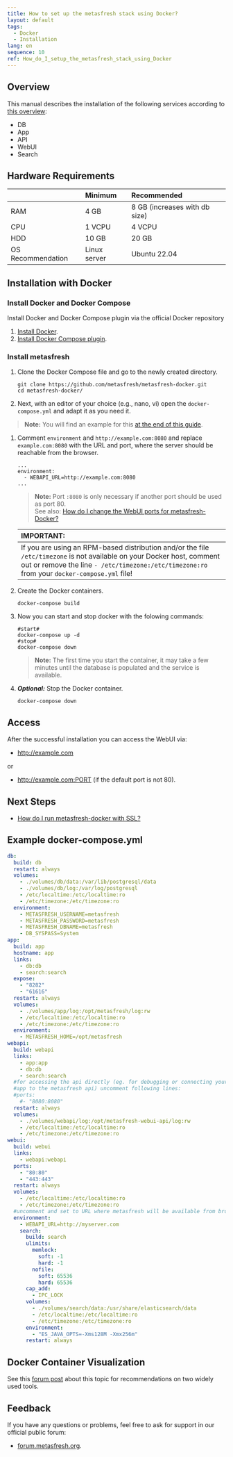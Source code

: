 ```yaml
---
title: How to set up the metasfresh stack using Docker?
layout: default
tags:
  - Docker
  - Installation
lang: en
sequence: 10
ref: How_do_I_setup_the_metasfresh_stack_using_Docker
---
```


## Overview
This manual describes the installation of the following services according to [this overview](../../howto_collection/EN/metasfresh_architecture):
- DB
- App
- API
- WebUI
- Search

## Hardware Requirements

|  | Minimum | Recommended |
| :--- | :--- | :--- |
| RAM | 4 GB | 8 GB (increases with db size) |
| CPU | 1 VCPU | 4 VCPU |
| HDD | 10 GB | 20 GB |
| OS Recommendation | Linux server | Ubuntu 22.04 |

## Installation with Docker

### Install Docker and Docker Compose
Install Docker and Docker Compose plugin via the official Docker repository

1. <a href="https://docs.docker.com/engine/installation/linux/ubuntu/" title="Install Docker Engine on Ubuntu | docs.docker.com" target="\_blank">Install Docker</a>.
1. <a href="https://docs.docker.com/compose/install/linux/#install-using-the-repository" title="Install using the repository | docs.docker.com" target="\_blank">Install Docker Compose plugin</a>.

### Install metasfresh
1. Clone the Docker Compose file and go to the newly created directory.

   ```
   git clone https://github.com/metasfresh/metasfresh-docker.git
   cd metasfresh-docker/
   ```

1. Next, with an editor of your choice (e.g., nano, vi) open the `docker-compose.yml` and adapt it as you need it.
 >**Note:** You will find an example for this [at the end of this guide](#example-docker-compose-yml).

1. Comment `environment` and `http://example.com:8080` and replace `example.com:8080` with the URL and port, where the server should be reachable from the browser.

   ```
   ...
   environment:
     - WEBAPI_URL=http://example.com:8080
   ...
   ```
   >**Note:** Port `:8080` is only necessary if another port should be used as port 80. <br> See also: [How do I change the WebUI ports for metasfresh-Docker?](How_do_I_change_the_webui_ports_for_metasfresh_docker)

   | **IMPORTANT:** |
   | :--- |
   | If you are using an RPM-based distribution and/or the file `/etc/timezone` is not available on your Docker host, comment out or remove the line `- /etc/timezone:/etc/timezone:ro` from your `docker-compose.yml` file! |

1. Create the Docker containers.

   `docker-compose build`

1. Now you can start and stop docker with the folowing commands:

   ```
   #start#
   docker-compose up -d
   #stop#
   docker-compose down
   ```
   >**Note:** The first time you start the container, it may take a few minutes until the database is populated and the service is available.

1. ***Optional:*** Stop the Docker container.

   `docker-compose down`

## Access
After the successful installation you can access the WebUI via:

- http://example.com

or

- http://example.com:PORT (if the default port is not 80).

## Next Steps
- [How do I run metasfresh-docker with SSL?](How_do_I_setup_metasfresh_docker_with_ssl)

## <a name="example-docker-compose-yml">Example docker-compose.yml</a>
```yml
db:
  build: db
  restart: always
  volumes:
    - ./volumes/db/data:/var/lib/postgresql/data
    - ./volumes/db/log:/var/log/postgresql
    - /etc/localtime:/etc/localtime:ro
    - /etc/timezone:/etc/timezone:ro
  environment:
    - METASFRESH_USERNAME=metasfresh
    - METASFRESH_PASSWORD=metasfresh
    - METASFRESH_DBNAME=metasfresh
    - DB_SYSPASS=System
app:
  build: app
  hostname: app
  links:
    - db:db
    - search:search
  expose:
    - "8282"
    - "61616"
  restart: always
  volumes:
    - ./volumes/app/log:/opt/metasfresh/log:rw
    - /etc/localtime:/etc/localtime:ro
    - /etc/timezone:/etc/timezone:ro
  environment:
    - METASFRESH_HOME=/opt/metasfresh
webapi:
  build: webapi
  links:
    - app:app
    - db:db
    - search:search
  #for accessing the api directly (eg. for debugging or connecting your
  #app to the metasfresh api) uncomment following lines:
  #ports:
    #- "8080:8080"
  restart: always
  volumes:
    - ./volumes/webapi/log:/opt/metasfresh-webui-api/log:rw
    - /etc/localtime:/etc/localtime:ro
    - /etc/timezone:/etc/timezone:ro
webui:
  build: webui
  links:
    - webapi:webapi
  ports:
    - "80:80"
    - "443:443"
  restart: always
  volumes:
    - /etc/localtime:/etc/localtime:ro
    - /etc/timezone:/etc/timezone:ro
  #uncomment and set to URL where metasfresh will be available from browsers
  environment:
    - WEBAPI_URL=http://myserver.com
    search:
      build: search
      ulimits:
        memlock:
          soft: -1
          hard: -1
        nofile:
          soft: 65536
          hard: 65536
      cap_add:
        - IPC_LOCK
      volumes:
        - ./volumes/search/data:/usr/share/elasticsearch/data
        - /etc/localtime:/etc/localtime:ro
        - /etc/timezone:/etc/timezone:ro
      environment:
        - "ES_JAVA_OPTS=-Xms128M -Xmx256m"
      restart: always
```

## Docker Container Visualization
See this <a href="https://forum.metasfresh.org/t/docker-gui-recommendation" title="Docker GUI recommendation | forum.metasfresh.org" target="\_blank">forum post</a> about this topic for recommendations on two widely used tools.

## Feedback
If you have any questions or problems, feel free to ask for support in our official public forum:
- <a href="http://forum.metasfresh.org" title="metasfresh Community Forum | forum.metasfresh.org" target="\_blank">forum.metasfresh.org</a>.
